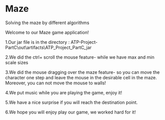 # Maze
Solving the maze by different algorithms

Welcome to our Maze game application!

1.Our jar file is in the directory : ATP-Project-PartC\out\artifacts\ATP_Project_PartC_jar

2.We did the ctrl+ scroll the mouse feature- while we have max and min scale sizes 

3.We did the mouse dragging over the maze feature- so you can move the character one step and leave the mouse in the desirable cell in the maze.
  Moreover, you can not move the mouse to walls!
  
4.We put music while you are playing the game, enjoy it!

5.We have a nice surprise if you will reach the destination point.

6.We hope you will enjoy play our game, we worked hard for it!
